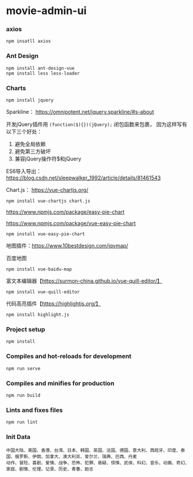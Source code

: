 # movie-admin-ui

### axios
```
npm insatll axios
```

### Ant Design
```
npm install ant-design-vue
npm install less less-loader
```

### Charts

```npm install jquery```

Sparkline：  https://omnipotent.net/jquery.sparkline/#s-about

开发jQuery插件用
 ```(function($){})(jQuery);```
闭包函数来包裹，
因为这样写有以下三个好处：
1. 避免全局依赖
2. 避免第三方破坏
3. 兼容jQuery操作符$和jQuery

ES6导入导出：https://blog.csdn.net/sleepwalker_1992/article/details/81461543

Chart.js：   https://vue-chartjs.org/

```
npm install vue-chartjs chart.js

```

https://www.npmjs.com/package/easy-pie-chart

https://www.npmjs.com/package/vue-easy-pie-chart

```npm install vue-easy-pie-chart```

地图插件：https://www.10bestdesign.com/jqvmap/

百度地图

```npm install vue-baidu-map```

富文本编辑器【https://surmon-china.github.io/vue-quill-editor/】

```npm install vue-quill-editor```

代码高亮插件【https://highlightjs.org/】

```npm install highlight.js```

### Project setup
```
npm install
```

### Compiles and hot-reloads for development
```
npm run serve
```

### Compiles and minifies for production
```
npm run build
```

### Lints and fixes files
```
npm run lint
```

### Init Data
```
中国大陆、美国、香港、台湾、日本、韩国、英国、法国、德国、意大利、西班牙、印度、泰国、俄罗斯、伊朗、加拿大、澳大利亚、爱尔兰、瑞典、巴西、丹麦
动作、冒险、喜剧、爱情、战争、恐怖、犯罪、悬疑、惊悚、武侠、科幻、音乐、动画、奇幻、家庭、剧情、伦理、记录、历史、青春、励志
```
